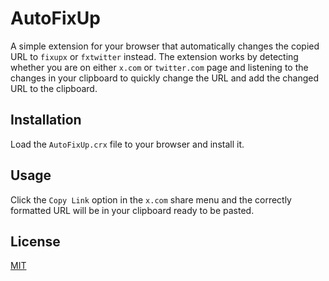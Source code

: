 # AutoFixUp

A simple extension for your browser that automatically changes the copied URL to `fixupx` or `fxtwitter` instead. The extension works by detecting whether you are on either `x.com` or `twitter.com` page and listening to the changes in your clipboard to quickly change the URL and add the changed URL to the clipboard.

## Installation

Load the `AutoFixUp.crx` file to your browser and install it.

## Usage

Click the `Copy Link` option in the `x.com` share menu and the correctly formatted URL will be in your clipboard ready to be pasted.

## License

[MIT](LICENSE.txt)
